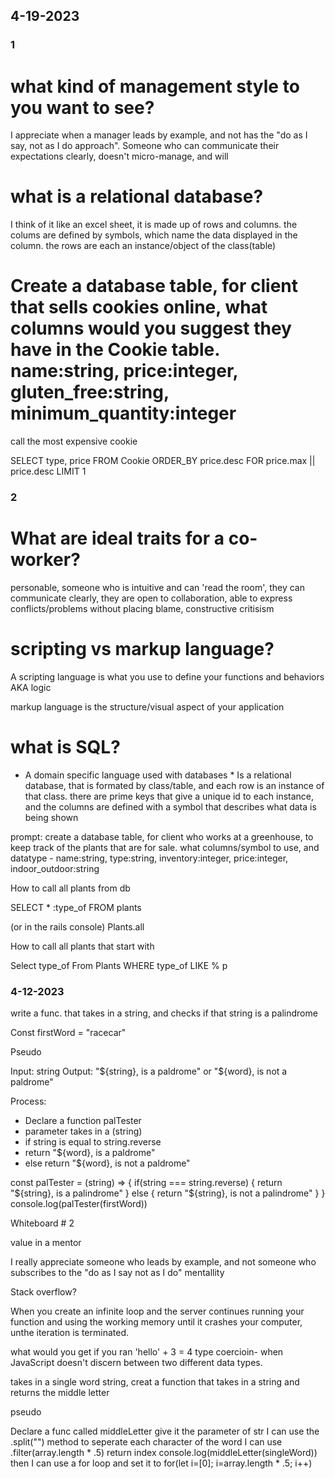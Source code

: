 ## 4-19-2023 ##

### 1 ###

# what kind of management style to you want to see?

I appreciate when a manager leads by example, and not has the "do as I say, not as I do approach".
Someone who can communicate their expectations clearly, doesn't micro-manage, and will 

# what is a relational database?

I think of it like an excel sheet, it is made up of rows and columns. the colums are defined by symbols, which name the data displayed in the column. the rows are each an instance/object of the class(table)

# Create a database table, for client that sells cookies online, what columns would you suggest they have in the Cookie table. name:string, price:integer, gluten_free:string, minimum_quantity:integer

call the most expensive cookie

SELECT type, price
FROM Cookie
ORDER_BY price.desc
FOR price.max || price.desc
LIMIT 1



### 2 ###
# What are ideal traits for a co-worker?

personable, someone who is intuitive and can 'read the room', they can communicate clearly, they are open to collaboration, able to express conflicts/problems without placing blame, constructive critisism

# scripting vs markup language?

A scripting language is what you use to define your functions and behaviors AKA logic

markup language is the structure/visual aspect of your application

# what is SQL?

* A domain specific language used with databases *
Is a relational database, that is formated by class/table, and each row is an instance of that class. there are prime keys that give a unique id to each instance, and the columns are defined with a symbol that describes what data is being shown

prompt: create a database table, for client who works at a greenhouse, to keep track of the plants that are for sale. what columns/symbol to use, and datatype - name:string, type:string, inventory:integer, price:integer, indoor_outdoor:string

How to call all plants from db

SELECT * :type_of
FROM plants

(or in the rails console)
Plants.all

How to call all plants that start with

Select type_of
From Plants
WHERE type_of LIKE % p

### 4-12-2023

write a func. that takes in a string, and checks if that string is a palindrome

Const firstWord = "racecar"

Pseudo 

Input: string
Output: "${string}, is a paldrome" or "${word}, is not a paldrome"

Process:
- Declare a function palTester
- parameter takes in a (string)
- if string is equal to string.reverse 
- return  "${word}, is a paldrome"
- else 
return "${word}, is not a paldrome"

const palTester = (string) => {
  if(string === string.reverse) {
    return "${string}, is a palindrome"
  } else {
    return "${string}, is not a palindrome"
  }
}
console.log(palTester(firstWord))


Whiteboard # 2

value in a mentor

I really appreciate someone who leads by example, and not someone who subscribes to the "do as I say not as I do" mentallity

Stack overflow?

When you create an infinite loop and the server continues running your function and using the working memory until it crashes your computer, unthe iteration is terminated.

what would you get if you ran 'hello' + 3 = 4
type coercioin- when JavaScript doesn't discern between two different data types.

takes in a single word string, creat a function that takes in a string and returns the middle letter

pseudo

Declare a func called middleLetter
give it the parameter of str
I can use the .split("") method to seperate each character of the word
I can use .filter(array.length * .5)
return index
console.log(middleLetter(singleWord))
then I can use a for loop and set it to for(let i=[0]; i=array.length * .5; i++)





















